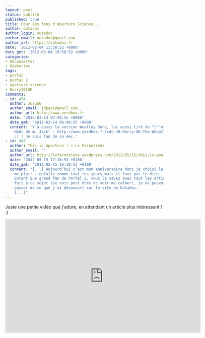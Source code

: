 ```yaml
---
layout: post
status: publish
published: true
title: Pour les fans d'Aperture Science...
author: outadoc
author_login: outadoc
author_email: outadoc@gmail.com
author_url: https://outadoc.fr
date: '2012-02-04 11:58:52 +0000'
date_gmt: '2012-02-04 10:58:52 +0000'
categories:
- Découvertes
- Geekeries
tags:
- portal
- portal 2
- aperture science
- Harry101UK
comments:
- id: 434
  author: JosuaG
  author_email: jdpepi@gmail.com
  author_url: http://www.nerdbox.fr
  date: '2012-03-14 07:49:55 +0000'
  date_gmt: '2012-03-14 06:49:55 +0000'
  content: 'Y à aussi la version Weatley Song, lui aussi tiré de "l''étrange
    Noël de m. Jack" : http://www.nerdbox.fr/cdc-49-Harry-UK-The-Wheatley-Song.html
    :) ! Je suis fan de ce mec.'
- id: 443
  author: This is Aperture ! « Le Farnotiens
  author_email: ''
  author_url: http://lefarnotiens.wordpress.com/2012/05/15/this-is-aperture/
  date: '2012-05-15 17:10:53 +0100'
  date_gmt: '2012-05-15 16:10:53 +0100'
  content: "[...] Aujourd’hui c’est mon anniversaire donc je choisi le thème qui
    me plait - enfaîte comme tout les jours mais il faut pas le dire.
    Entant que grand fan de Portal 2, vous le savez avec tout les articles que je
    fait à ce sujet (je vais peut être de voir me calmer), je ne pouvais
    passer de ce que j’ai découvert sur le site de Outadoc.
    [...]"
---
```

Juste une petite vidéo que j'adore, en attendant un article plus intéressant ! :)

<iframe src="http://www.youtube.com/embed/JZIVmKOdrBk" frameborder="0" width="620" height="360"></iframe>
